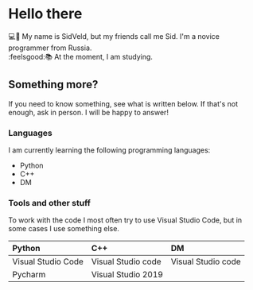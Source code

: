 # Hello there

:computer::chicken: My name is SidVeld, but my friends call me Sid. I'm a novice programmer from Russia.  
:feelsgood::books: At the moment, I am studying.  

## Something more?

If you need to know something, see what is written below. If that's not enough, ask in person. I will be happy to answer!

### Languages

I am currently learning the following programming languages:

* Python
* C++
* DM

### Tools and other stuff

To work with the code I most often try to use Visual Studio Code, but in some cases I use something else.

| Python             | C++                | DM                 |
| :----------------- | :----------------- | :----------------- |
| Visual Studio Code | Visual Studio code | Visual Studio code |
| Pycharm            | Visual Studio 2019 |                    |
